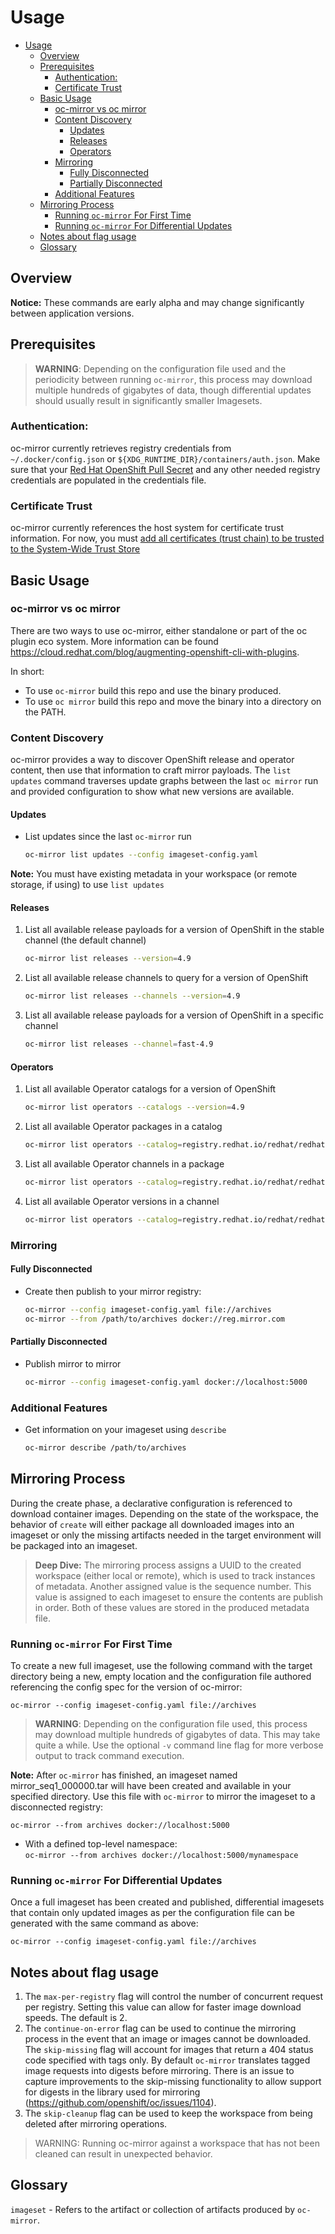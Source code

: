 # Usage

- [Usage](#usage)
  - [Overview](#overview)
  - [Prerequisites](#prerequisites)
    - [Authentication:](#authentication)
    - [Certificate Trust](#certificate-trust)
  - [Basic Usage](#basic-usage)
    - [oc-mirror vs oc mirror](#oc-mirror-vs-oc-mirror)
    - [Content Discovery](#content-discovery)
      - [Updates](#updates)
      - [Releases](#releases)
      - [Operators](#operators)
    - [Mirroring](#mirroring)
      - [Fully Disconnected](#fully-disconnected)
      - [Partially Disconnected](#partially-disconnected)
    - [Additional Features](#additional-features)
  - [Mirroring Process](#mirroring-process)
    - [Running `oc-mirror` For First Time](#running-oc-mirror-for-first-time)
    - [Running `oc-mirror` For Differential Updates](#running-oc-mirror-for-differential-updates)
  - [Notes about flag usage](#notes-about-flag-usage)
  - [Glossary](#glossary)

## Overview

**Notice:** These commands are early alpha and may change significantly between application versions. 

## Prerequisites
> **WARNING**: Depending on the configuration file used and the periodicity between running `oc-mirror`, this process may download multiple hundreds of gigabytes of data, though differential updates should usually result in significantly smaller Imagesets.
### Authentication: 
oc-mirror currently retrieves registry credentials from `~/.docker/config.json` or `${XDG_RUNTIME_DIR}/containers/auth.json`. Make sure that your [Red Hat OpenShift Pull Secret](https://console.redhat.com/openshift/install/pull-secret) and any other needed registry credentials are populated in the credentials file.

### Certificate Trust

oc-mirror currently references the host system for certificate trust information. For now, you must [add all certificates (trust chain) to be trusted to the System-Wide Trust Store](https://access.redhat.com/documentation/en-us/red_hat_enterprise_linux/7/html/security_guide/sec-shared-system-certificates)


## Basic Usage

### oc-mirror vs oc mirror

There are two ways to use oc-mirror, either standalone or part of the oc plugin eco system. More information can be found https://cloud.redhat.com/blog/augmenting-openshift-cli-with-plugins.

In short:
- To use `oc-mirror` build this repo and use the binary produced. 
- To use `oc mirror` build this repo and move the binary into a directory on the PATH.

### Content Discovery

oc-mirror provides a way to discover OpenShift release and operator content,
then use that information to craft mirror payloads. The `list updates` command traverses update graphs
between the last `oc mirror` run and provided configuration to show what new versions are available.

#### Updates

- List updates since the last `oc-mirror` run
  ```sh
  oc-mirror list updates --config imageset-config.yaml
  ```
**Note:** You must have existing metadata in your workspace (or remote storage, if using) to use `list updates`
#### Releases
1. List all available release payloads for a version of OpenShift in the stable channel (the default channel)
   ```sh
   oc-mirror list releases --version=4.9
   ```
2. List all available release channels to query for a version of OpenShift
   ```sh
   oc-mirror list releases --channels --version=4.9
   ```
3. List all available release payloads for a version of OpenShift in a specific channel
   ```sh
   oc-mirror list releases --channel=fast-4.9
   ```
#### Operators
1. List all available Operator catalogs for a version of OpenShift
   ```sh
   oc-mirror list operators --catalogs --version=4.9
   ```
2. List all available Operator packages in a catalog
   ```sh
   oc-mirror list operators --catalog=registry.redhat.io/redhat/redhat-operator-index:v4.9
   ````
3. List all available Operator channels in a package
    ```sh
    oc-mirror list operators --catalog=registry.redhat.io/redhat/redhat-operator-index:v4.9 --package=kiali
    ```
4. List all available Operator versions in a channel
      ```sh
    oc-mirror list operators --catalog=registry.redhat.io/redhat/redhat-operator-index:v4.9 --package=kiali --channel=stable
    ```
### Mirroring
#### Fully Disconnected
- Create then publish to your mirror registry:
    ```sh
    oc-mirror --config imageset-config.yaml file://archives
    oc-mirror --from /path/to/archives docker://reg.mirror.com
    ```
#### Partially Disconnected
- Publish mirror to mirror
     ```sh
    oc-mirror --config imageset-config.yaml docker://localhost:5000
    ```
### Additional Features
- Get information on your imageset using `describe`
    ```sh
    oc-mirror describe /path/to/archives
    ```

## Mirroring Process

During the create phase, a declarative configuration is referenced to download container images. Depending on the state of the workspace, the behavior of `create` will either package all downloaded images into an imageset or only the missing artifacts needed in the target environment will be packaged into an imageset.

> **Deep Dive:** The mirroring process assigns a UUID to the created workspace (either local or remote), which is used to track instances of metadata. Another assigned value is the sequence number. This value is assigned to each imageset to ensure the contents are publish in order. Both of these values are stored in the produced metadata file.

### Running `oc-mirror` For First Time
To create a new full imageset, use the following command with the target directory being a new, empty location and the configuration file authored referencing the config spec for the version of oc-mirror:

`oc-mirror --config imageset-config.yaml file://archives`


> **WARNING**: Depending on the configuration file used, this process may download multiple hundreds of gigabytes of data. This may take quite a while. Use the optional `-v` command line flag for more verbose output to track command execution.

**Note:** After `oc-mirror` has finished, an imageset named mirror_seq1_000000.tar will have been created and available in your specified directory. Use this file with `oc-mirror` to mirror the imageset to a disconnected registry:

`oc-mirror --from archives docker://localhost:5000`

- With a defined top-level namespace:  
`oc-mirror --from archives docker://localhost:5000/mynamespace`

### Running `oc-mirror` For Differential Updates

Once a full imageset has been created and published, differential imagesets that contain only updated images as per the configuration file can be generated with the same command as above:

`oc-mirror --config imageset-config.yaml file://archives`

## Notes about flag usage

1. The `max-per-registry` flag will control the number of concurrent request per registry. Setting this value can allow for faster image download speeds. The default is 2.
2. The `continue-on-error` flag can be used to continue the mirroring process in the event that an image or images cannot be downloaded. The `skip-missing` flag will account for images that return a 404 status code specified with tags only. By default `oc-mirror` translates tagged image
requests into digests before mirroring. There is an issue to capture improvements to the skip-missing functionality to allow support for digests in the library used for mirroring (https://github.com/openshift/oc/issues/1104).
3. The `skip-cleanup` flag can be used to keep the workspace from being deleted after mirroring operations.
> WARNING: Running oc-mirror against a workspace that has not been cleaned can result in unexpected behavior.
 
## Glossary

`imageset` - Refers to the artifact or collection of artifacts produced by `oc-mirror`.
